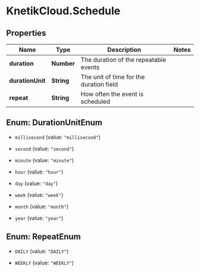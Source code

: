 # KnetikCloud.Schedule

## Properties
Name | Type | Description | Notes
------------ | ------------- | ------------- | -------------
**duration** | **Number** | The duration of the repeatable events | 
**durationUnit** | **String** | The unit of time for the duration field | 
**repeat** | **String** | How often the event is scheduled | 


<a name="DurationUnitEnum"></a>
## Enum: DurationUnitEnum


* `millisecond` (value: `"millisecond"`)

* `second` (value: `"second"`)

* `minute` (value: `"minute"`)

* `hour` (value: `"hour"`)

* `day` (value: `"day"`)

* `week` (value: `"week"`)

* `month` (value: `"month"`)

* `year` (value: `"year"`)




<a name="RepeatEnum"></a>
## Enum: RepeatEnum


* `DAILY` (value: `"DAILY"`)

* `WEEKLY` (value: `"WEEKLY"`)




